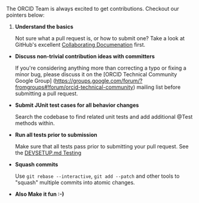The ORCID Team is always excited to get contributions. Checkout our pointers below:

1.  **Understand the basics**	

    Not sure what a pull request is, or how to submit one?  Take a look at GitHub's
    excellent [Collaborating Documenation](https://help.github.com/categories/63/articles) first.


* **Discuss non-trivial contribution ideas with committers**

    If you're considering anything more than correcting a typo or fixing a minor
    bug, please discuss it on the [ORCID Technical Community Google Group]
    (https://groups.google.com/forum/?fromgroups#!forum/orcid-technical-community) 
    mailing list before submitting a pull request. 


* **Submit JUnit test cases for all behavior changes**

    Search the codebase to find related unit tests and add additional @Test methods
    within. 


* **Run all tests prior to submission**

    Make sure that all tests pass prior to submitting your pull request. See the 
   [DEVSETUP.md Testing](DEVSETUP.md#integration-tests)


* **Squash commits**

    Use `git rebase --interactive`, `git add --patch` and other tools to "squash"
    multiple commits into atomic changes.


* **Also Make it fun :-)**
